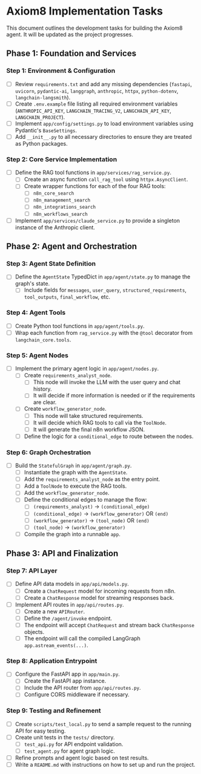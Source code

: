 # Axiom8 Implementation Tasks

This document outlines the development tasks for building the Axiom8 agent. It will be updated as the project progresses.

## Phase 1: Foundation and Services

### Step 1: Environment & Configuration
- [ ] Review `requirements.txt` and add any missing dependencies (`fastapi`, `uvicorn`, `pydantic-ai`, `langgraph`, `anthropic`, `httpx`, `python-dotenv`, `langchain-langsmith`).
- [ ] Create `.env.example` file listing all required environment variables (`ANTHROPIC_API_KEY`, `LANGCHAIN_TRACING_V2`, `LANGCHAIN_API_KEY`, `LANGCHAIN_PROJECT`).
- [ ] Implement `app/config/settings.py` to load environment variables using Pydantic's `BaseSettings`.
- [ ] Add `__init__.py` to all necessary directories to ensure they are treated as Python packages.

### Step 2: Core Service Implementation
- [ ] Define the RAG tool functions in `app/services/rag_service.py`.
    - [ ] Create an async function `call_rag_tool` using `httpx.AsyncClient`.
    - [ ] Create wrapper functions for each of the four RAG tools:
        - [ ] `n8n_core_search`
        - [ ] `n8n_management_search`
        - [ ] `n8n_integrations_search`
        - [ ] `n8n_workflows_search`
- [ ] Implement `app/services/claude_service.py` to provide a singleton instance of the Anthropic client.

## Phase 2: Agent and Orchestration

### Step 3: Agent State Definition
- [ ] Define the `AgentState` TypedDict in `app/agent/state.py` to manage the graph's state.
    - [ ] Include fields for `messages`, `user_query`, `structured_requirements`, `tool_outputs`, `final_workflow`, etc.

### Step 4: Agent Tools
- [ ] Create Python tool functions in `app/agent/tools.py`.
- [ ] Wrap each function from `rag_service.py` with the `@tool` decorator from `langchain_core.tools`.

### Step 5: Agent Nodes
- [ ] Implement the primary agent logic in `app/agent/nodes.py`.
    - [ ] Create `requirements_analyst_node`.
        - [ ] This node will invoke the LLM with the user query and chat history.
        - [ ] It will decide if more information is needed or if the requirements are clear.
    - [ ] Create `workflow_generator_node`.
        - [ ] This node will take structured requirements.
        - [ ] It will decide which RAG tools to call via the `ToolNode`.
        - [ ] It will generate the final n8n workflow JSON.
    - [ ] Define the logic for a `conditional_edge` to route between the nodes.

### Step 6: Graph Orchestration
- [ ] Build the `StatefulGraph` in `app/agent/graph.py`.
    - [ ] Instantiate the graph with the `AgentState`.
    - [ ] Add the `requirements_analyst_node` as the entry point.
    - [ ] Add a `ToolNode` to execute the RAG tools.
    - [ ] Add the `workflow_generator_node`.
    - [ ] Define the conditional edges to manage the flow:
        - [ ] `(requirements_analyst)` -> `(conditional_edge)`
        - [ ] `(conditional_edge)` -> `(workflow_generator)` OR `(end)`
        - [ ] `(workflow_generator)` -> `(tool_node)` OR `(end)`
        - [ ] `(tool_node)` -> `(workflow_generator)`
    - [ ] Compile the graph into a runnable `app`.

## Phase 3: API and Finalization

### Step 7: API Layer
- [ ] Define API data models in `app/api/models.py`.
    - [ ] Create a `ChatRequest` model for incoming requests from n8n.
    - [ ] Create a `ChatResponse` model for streaming responses back.
- [ ] Implement API routes in `app/api/routes.py`.
    - [ ] Create a new `APIRouter`.
    - [ ] Define the `/agent/invoke` endpoint.
    - [ ] The endpoint will accept `ChatRequest` and stream back `ChatResponse` objects.
    - [ ] The endpoint will call the compiled LangGraph `app.astream_events(...)`.

### Step 8: Application Entrypoint
- [ ] Configure the FastAPI app in `app/main.py`.
    - [ ] Create the FastAPI app instance.
    - [ ] Include the API router from `app/api/routes.py`.
    - [ ] Configure CORS middleware if necessary.

### Step 9: Testing and Refinement
- [ ] Create `scripts/test_local.py` to send a sample request to the running API for easy testing.
- [ ] Create unit tests in the `tests/` directory.
    - [ ] `test_api.py` for API endpoint validation.
    - [ ] `test_agent.py` for agent graph logic.
- [ ] Refine prompts and agent logic based on test results.
- [ ] Write a `README.md` with instructions on how to set up and run the project. 